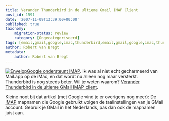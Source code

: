 ```yaml
---
title: Verander Thunderbird in de ultieme Gmail IMAP Client
post_id: 1591
date: '2007-11-09T13:39:00+00:00'
published: true
taxonomy:
    migration-status: review
    category: [Ongecategoriseerd]
tags: [email,gmail,google,imac,thunderbird,email,gmail,google,imac,thunderbird]
author: Robert van Bregt
metadata:
    author: Robert van Bregt
---
```

[![Envelop](/images/2007/12/envelop_890671_41463146_400px.thumbnail.jpg)Google ondersteunt IMAP](http://gmailblog.blogspot.com/2007/10/imap-access-now-available-for-all-users.html). Ik was al niet echt gecharmeerd van Mail.app op de iMac, en dat wordt nu alleen nog maar versterkt. Thunderbird is nog steeds beter. Wil je weten waarom? [Verander Thunderbird in de ultieme GMail IMAP client](http://lifehacker.com/software/geek-to-live/turn-thunderbird-into-the-ultimate-gmail-imap-client-314574.php).

Kleine noot bij dat artikel (met Google vind je er overigens nog meer): De [IMAP](http://nl.wikipedia.org/wiki/IMAP) mapnamen die Google gebruikt volgen de taalinstellingen van je GMail account. Gebruik je GMail in het Nederlands, pas dan ook de mapnamen juist aan.